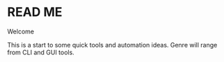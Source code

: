 # READ ME
Welcome

This is a start to some quick tools and automation ideas. 
Genre will range from CLI and GUI tools. 
